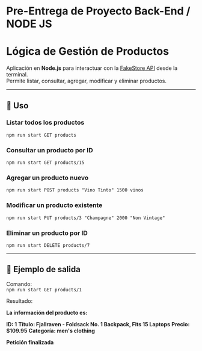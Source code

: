 # Pre-Entrega de Proyecto Back-End / NODE JS 

# Lógica de Gestión de Productos

Aplicación en **Node.js** para interactuar con la [FakeStore API](https://fakestoreapi.com/) desde la terminal.  
Permite listar, consultar, agregar, modificar y eliminar productos.

---

## 📌 Uso

### Listar todos los productos
`npm run start GET products`

### Consultar un producto por ID
`npm run start GET products/15`

### Agregar un producto nuevo
`npm run start POST products "Vino Tinto" 1500 vinos`

### Modificar un producto existente
`npm run start PUT products/3 "Champagne" 2000 "Non Vintage"`

### Eliminar un producto por ID
`npm run start DELETE products/7`

---

## 📄 Ejemplo de salida

Comando:  
`npm run start GET products/1`

Resultado:

**La información del producto es:**

**ID: 1**
**Título: Fjallraven - Foldsack No. 1 Backpack, Fits 15 Laptops**
**Precio: $109.95**
**Categoría: men's clothing**

**Petición finalizada**